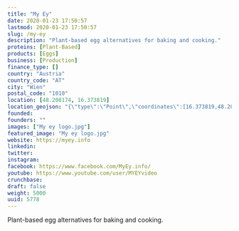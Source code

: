 ```yaml
---
title: "My Ey"
date: 2020-01-23 17:50:57
lastmod: 2020-01-23 17:50:57
slug: /my-ey
description: "Plant-based egg alternatives for baking and cooking."
proteins: [Plant-Based]
products: [Eggs]
business: [Production]
finance_type: []
country: "Austria"
country_code: "AT"
city: "Wien"
postal_code: "1010"
location: [48.208174, 16.373819]
location_geojson: "{\"type\":\"Point\",\"coordinates\":[16.373819,48.208174]}"
founded: 
founders: ""
images: ["My ey logo.jpg"]
featured_image: "My ey logo.jpg"
website: https://myey.info
linkedin: 
twitter: 
instagram: 
facebook: https://www.facebook.com/MyEy.info/
youtube: https://www.youtube.com/user/MYEYvideo
crunchbase: 
draft: false
weight: 5000
uuid: 5778
---
```

Plant-based egg alternatives for baking and cooking.
